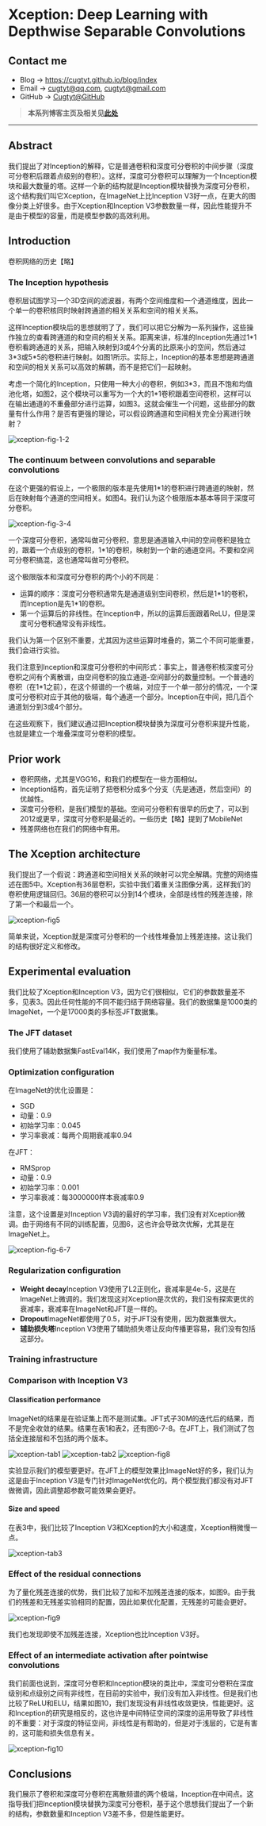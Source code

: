 # Xception: Deep Learning with Depthwise Separable Convolutions

## Contact me

* Blog -> <https://cugtyt.github.io/blog/index>
* Email -> <cugtyt@qq.com>, <cugtyt@gmail.com>
* GitHub -> [Cugtyt@GitHub](https://github.com/Cugtyt)

> **本系列博客主页及相关见**[**此处**](https://cugtyt.github.io/blog/papers/index)

---

## Abstract

我们提出了对Inception的解释，它是普通卷积和深度可分卷积的中间步骤（深度可分卷积后跟着点级别的卷积）。这样，深度可分卷积可以理解为一个Inception模块和最大数量的塔。这样一个新的结构就是Inception模块替换为深度可分卷积，这个结构我们叫它Xception，在ImageNet上比Inception V3好一点，在更大的图像分类上好很多。由于Xception和Inception V3参数数量一样，因此性能提升不是由于模型的容量，而是模型参数的高效利用。

## Introduction

卷积网络的历史【略】

### The Inception hypothesis

卷积层试图学习一个3D空间的滤波器，有两个空间维度和一个通道维度，因此一个单一的卷积核同时映射跨通道的相关关系和空间的相关关系。

这样Inception模块后的思想就明了了，我们可以把它分解为一系列操作，这些操作独立的查看跨通道的和空间的相关关系。距离来讲，标准的Inception先通过1\*1卷积看跨通道的关系，把输入映射到3或4个分离的比原来小的空间，然后通过3\*3或5\*5的卷积进行映射。如图1所示。实际上，Inception的基本思想是跨通道和空间的相关关系可以高效的解耦，而不是把它们一起映射。

考虑一个简化的Inception，只使用一种大小的卷积，例如3\*3，而且不饱和均值池化塔，如图2，这个模块可以重写为一个大的1\*1卷积跟着空间卷积，这样可以在输出通道的不重叠部分进行运算，如图3。这就会催生一个问题，这些部分的数量有什么作用？是否有更强的理论，可以假设跨通道和空间相关完全分离进行映射？

![xception-fig-1-2](R/xception-fig-1-2.png)

### The continuum between convolutions and separable convolutions

在这个更强的假设上，一个极限的版本是先使用1\*1的卷积进行跨通道的映射，然后在映射每个通道的空间相关。如图4。我们认为这个极限版本基本等同于深度可分卷积。

![xception-fig-3-4](R/xception-fig-3-4.png)

一个深度可分卷积，通常叫做可分卷积，意思是通道输入中间的空间卷积是独立的，跟着一个点级别的卷积，1\*1的卷积，映射到一个新的通道空间。不要和空间可分卷积搞混，这也通常叫做可分卷积。

这个极限版本和深度可分卷积的两个小的不同是：

* 运算的顺序：深度可分卷积通常先是通道级别空间卷积，然后是1\*1的卷积，而Inception是先1\*1的卷积。
* 第一个运算后的非线性。在Inception中，所以的运算后面跟着ReLU，但是深度可分卷积通常没有非线性。

我们认为第一个区别不重要，尤其因为这些运算时堆叠的，第二个不同可能重要，我们会进行实验。

我们注意到Inception和深度可分卷积的中间形式：事实上，普通卷积核深度可分卷积之间有个离散谱，由空间卷积的独立通道-空间部分的数量控制。一个普通的卷积（在1\*1之前），在这个频谱的一个极端，对应于一个单一部分的情况，一个深度可分卷积对应于其他的极端，每个通道一个部分。Inception在中间，把几百个通道划分到3或4个部分。

在这些观察下，我们建议通过把Inception模块替换为深度可分卷积来提升性能，也就是建立一个堆叠深度可分卷积的模型。

## Prior work

* 卷积网络，尤其是VGG16，和我们的模型在一些方面相似。
* Inception结构，首先证明了把卷积分成多个分支（先是通道，然后空间）的优越性。
* 深度可分卷积，是我们模型的基础。空间可分卷积有很早的历史了，可以到2012或更早，深度可分卷积是最近的。一些历史【略】提到了MobileNet
* 残差网络也在我们的网络中有用。

## The Xception architecture

我们提出了一个假说：跨通道和空间相关关系的映射可以完全解耦。完整的网络描述在图5中。Xception有36层卷积，实验中我们着重关注图像分离，这样我们的卷积使用逻辑回归。36层的卷积可以分到14个模块，全部是线性的残差连接，除了第一个和最后一个。

![xception-fig5](R/xception-fig5.png)

简单来说，Xception就是深度可分卷积的一个线性堆叠加上残差连接。这让我们的结构很好定义和修改。

## Experimental evaluation

我们比较了Xception和Inception V3，因为它们很相似，它们的参数数量差不多，见表3。因此任何性能的不同不能归结于网络容量。我们的数据集是1000类的ImageNet，一个是17000类的多标签JFT数据集。

### The JFT dataset

我们使用了辅助数据集FastEval14K，我们使用了map作为衡量标准。

### Optimization configuration

在ImageNet的优化设置是：
* SGD
* 动量：0.9
* 初始学习率：0.045
* 学习率衰减：每两个周期衰减率0.94

在JFT：
* RMSprop
* 动量：0.9
* 初始学习率：0.001
* 学习率衰减：每3000000样本衰减率0.9

注意，这个设置是对Inception V3调的最好的学习率，我们没有对Xception微调。由于网络有不同的训练配置，见图6，这也许会导致次优解，尤其是在ImageNet上。

![xception-fig-6-7](R/xception-fig-6-7.png)

### Regularization configuration

* **Weight decay**Inception V3使用了L2正则化，衰减率是4e-5，这是在ImageNet上微调的。我们发现这对Xception是次优的，我们没有探索更优的衰减率，衰减率在ImageNet和JFT是一样的。
* **Dropout**ImageNet都使用了0.5，对于JFT没有使用，因为数据集很大。
* **辅助损失塔**Inception V3使用了辅助损失塔让反向传播更容易，我们没有包括这部分。

### Training infrastructure

### Comparison with Inception V3

#### Classification performance

ImageNet的结果是在验证集上而不是测试集。JFT式子30M的迭代后的结果，而不是完全收敛的结果。结果在表1和表2，还有图6-7-8。在JFT上，我们测试了包括全连接层和不包括的两个版本。

![xception-tab1](R/xception-tab1.png)
![xception-tab2](R/xception-tab2.png)
![xception-fig8](R/xception-fig8.png)

实验显示我们的模型要更好。在JFT上的模型效果比ImageNet好的多，我们认为这是由于Inception V3是专门针对ImageNet优化的。两个模型我们都没有对JFT做微调，因此调整超参数可能效果会更好。

#### Size and speed

在表3中，我们比较了Inception V3和Xception的大小和速度，Xception稍微慢一点。

![xception-tab3](R/xception-tab3.png)


### Effect of the residual connections

为了量化残差连接的优势，我们比较了加和不加残差连接的版本，如图9。由于我们的残差和无残差实验相同的配置，因此如果优化配置，无残差的可能会更好。

![xception-fig9](R/xception-fig9.png)

我们也发现即使不加残差连接，Xception也比Inception V3好。

### Effect of an intermediate activation after pointwise convolutions

我们前面也说到，深度可分卷积和Inception模块的类比中，深度可分卷积在深度级别和点级别之间有非线性，在目前的实验中，我们没有加入非线性。但是我们也比较了ReLU和ELU，结果如图10，我们发现没有非线性收敛更快，性能更好。这和Inception的研究是相反的，这也许是中间特征空间的深度的运用导致了非线性的不重要：对于深度的特征空间，非线性是有帮助的，但是对于浅层的，它是有害的，这可能和损失信息有关。

![xception-fig10](R/xception-fig10.png)

## Conclusions

我们展示了卷积和深度可分卷积在离散频谱的两个极端，Inception在中间点。这指导我们把Inception模块替换为深度可分卷积，基于这个思想我们提出了一个新的结构，参数数量和Inception V3差不多，但是性能更好。